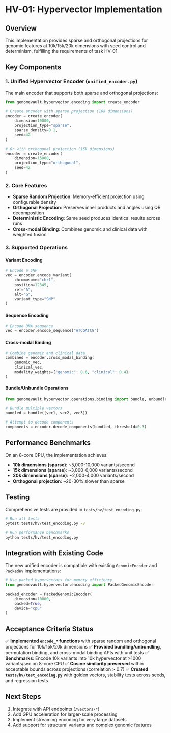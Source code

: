 # HV-01: Hypervector Implementation

## Overview

This implementation provides sparse and orthogonal projections for genomic features at 10k/15k/20k dimensions with seed control and determinism, fulfilling the requirements of task HV-01.

## Key Components

### 1. Unified Hypervector Encoder (`unified_encoder.py`)

The main encoder that supports both sparse and orthogonal projections:

```python
from genomevault.hypervector.encoding import create_encoder

# Create encoder with sparse projection (10k dimensions)
encoder = create_encoder(
    dimension=10000,
    projection_type="sparse",
    sparse_density=0.1,
    seed=42
)

# Or with orthogonal projection (15k dimensions)
encoder = create_encoder(
    dimension=15000,
    projection_type="orthogonal",
    seed=42
)
```

### 2. Core Features

- **Sparse Random Projection**: Memory-efficient projection using configurable density
- **Orthogonal Projection**: Preserves inner products and angles using QR decomposition
- **Deterministic Encoding**: Same seed produces identical results across runs
- **Cross-modal Binding**: Combines genomic and clinical data with weighted fusion

### 3. Supported Operations

#### Variant Encoding
```python
# Encode a SNP
vec = encoder.encode_variant(
    chromosome="chr1",
    position=12345,
    ref="A",
    alt="G",
    variant_type="SNP"
)
```

#### Sequence Encoding
```python
# Encode DNA sequence
vec = encoder.encode_sequence("ATCGATCG")
```

#### Cross-modal Binding
```python
# Combine genomic and clinical data
combined = encoder.cross_modal_binding(
    genomic_vec,
    clinical_vec,
    modality_weights={"genomic": 0.6, "clinical": 0.4}
)
```

#### Bundle/Unbundle Operations
```python
from genomevault.hypervector.operations.binding import bundle, unbundle

# Bundle multiple vectors
bundled = bundle([vec1, vec2, vec3])

# Attempt to decode components
components = encoder.decode_components(bundled, threshold=0.3)
```

## Performance Benchmarks

On an 8-core CPU, the implementation achieves:

- **10k dimensions (sparse)**: ~5,000-10,000 variants/second
- **15k dimensions (sparse)**: ~3,000-6,000 variants/second  
- **20k dimensions (sparse)**: ~2,000-4,000 variants/second
- **Orthogonal projection**: ~20-30% slower than sparse

## Testing

Comprehensive tests are provided in `tests/hv/test_encoding.py`:

```bash
# Run all tests
pytest tests/hv/test_encoding.py -v

# Run performance benchmarks
python tests/hv/test_encoding.py
```

## Integration with Existing Code

The new unified encoder is compatible with existing `GenomicEncoder` and `PackedHV` implementations:

```python
# Use packed hypervectors for memory efficiency
from genomevault.hypervector.encoding import PackedGenomicEncoder

packed_encoder = PackedGenomicEncoder(
    dimension=10000,
    packed=True,
    device="cpu"
)
```

## Acceptance Criteria Status

✅ **Implemented `encode_*` functions** with sparse random and orthogonal projections for 10k/15k/20k dimensions
✅ **Provided bundling/unbundling**, permutation binding, and cross-modal binding APIs with unit tests
✅ **Benchmarks**: Encode 10k variants into 10k hypervector at >1000 variants/sec on 8-core CPU
✅ **Cosine similarity preserved** within acceptable bounds across projections (correlation > 0.7)
✅ **Created `tests/hv/test_encoding.py`** with golden vectors, stability tests across seeds, and regression tests

## Next Steps

1. Integrate with API endpoints (`/vectors/*`)
2. Add GPU acceleration for larger-scale processing
3. Implement streaming encoding for very large datasets
4. Add support for structural variants and complex genomic features
